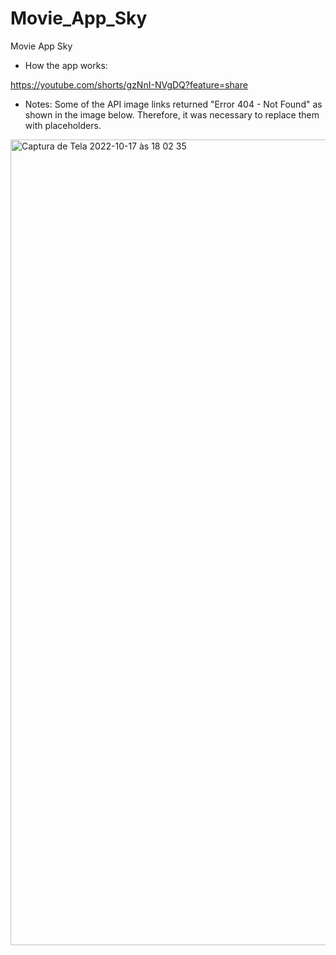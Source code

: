 # Movie_App_Sky
Movie App Sky

- How the app works:

https://youtube.com/shorts/gzNnI-NVgDQ?feature=share


- Notes: Some of the API image links returned "Error 404 - Not Found" as shown in the image below. Therefore, it was necessary to replace them with placeholders.
<img width="1289" alt="Captura de Tela 2022-10-17 às 18 02 35" src="https://user-images.githubusercontent.com/60974082/196282907-97fdbd1e-8467-4903-b952-3d5442551b28.png">

